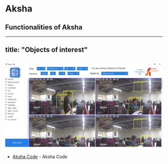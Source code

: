 # Aksha
## Functionalities of Aksha
---
title: "Objects of interest"
---
[![N|Solid](https://github.com/tdeshpandealgoanalytics/tdeshpandealgoanalytics.github.io/blob/main/WhatsApp%20Image%202022-12-19%20at%204.28.44%20PM.jpeg)](https://nodesource.com/products/nsolid)
---

- [Aksha Code](https://github.com/tdeshpandealgoanalytics/tdeshpandealgoanalytics.github.io/blob/main/Docs/_build/html/index.html) - Aksha Code
